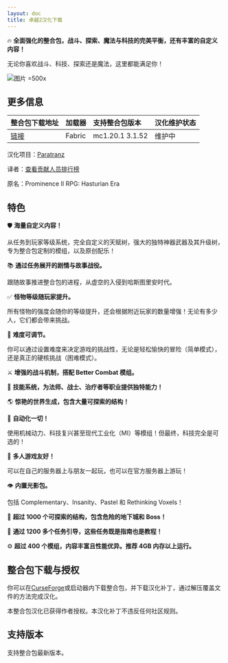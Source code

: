 ```yaml
---
layout: doc
title: 卓越2汉化下载
---
```


🔥 **全面强化的整合包，战斗、探索、魔法与科技的完美平衡，还有丰富的自定义内容！**

无论你喜欢战斗、科技、探索还是魔法，这里都能满足你！

![图片 =500x](https://github.com/nvb-uy/cdn/blob/f70cba5260e5a833994bc0d849025df91893f26e/desc/prominence/rpg/promlogo.webp?raw=true)

<DownloadLinks :methods="[
  { id: 'lanzou', text: '下载汉化', icon: '/imgs/svg/lanzou.svg', link: '/doing' },
  { id: 'curseforge', text: '下载VP模组', icon: '/imgs/svg/curseforge.svg', link: 'https://www.curseforge.com/api/v1/mods/967052/files/6482746/download' },
  { id: 'curseforge', text: 'i18n自动汉化更新模组', icon: '/imgs/svg/curseforge.svg', link: 'https://www.curseforge.com/api/v1/mods/297404/files/6351071/download' },
  { id: 'github', text: 'Github仓库', icon: '/imgs/svg/github.svg', link: 'https://github.com/VM-Chinese-translate-group/Prominence-II-Chinese' },
  { id: 'lazy', text: '懒汉下载', icon: '/imgs/logo/logo_64.png', link: '/doing' }
]" />

## 更多信息

| 整合包下载地址                                                          | 加载器 | 支持整合包版本    | 汉化维护状态 |
| :---------------------------------------------------------------------- | :----- | :---------------- | :----------- |
| [链接](https://www.curseforge.com/minecraft/modpacks/prominence-2-rpg/) | Fabric | mc1.20.1 3.1.52 | 维护中       |

汉化项目：[Paratranz](https://paratranz.cn/projects/13782)

译者：[查看贡献人员排行榜](https://paratranz.cn/projects/13782/leaderboard)

原名：Prominence II RPG: Hasturian Era

## 特色

🛡️ **海量自定义内容！**

从任务到玩家等级系统，完全自定义的天赋树，强大的独特神器武器及其升级树，专为整合包定制的模组，以及原创配乐！

📚 **通过任务展开的剧情与故事战役。**

跟随故事推进整合包的进程，从虚空的入侵到哈斯图里安时代。

✅ **怪物等级随玩家提升。**

所有怪物的强度会随你的等级提升，还会根据附近玩家的数量增强！无论有多少人，它们都会带来挑战。

🔴 **难度可调节。**

你可以通过设置难度来决定游戏的挑战性，无论是轻松愉快的冒险（简单模式），还是真正的硬核挑战（困难模式）。

⚔️ **增强的战斗机制，搭配 Better Combat 模组。**

💛 **技能系统，为法师、战士、治疗者等职业提供独特能力！**

🌎 **惊艳的世界生成，包含大量可探索的结构！**

🔧 **自动化一切！**

使用机械动力、科技复兴甚至现代工业化（MI）等模组！但最终，科技完全是可选的！

👥 **多人游戏友好！**

可以在自己的服务器上与朋友一起玩，也可以在官方服务器上游玩！

👁️ **内置光影包。**

包括 Complementary、Insanity、Pastel 和 Rethinking Voxels！

🏰 **超过 1000 个可探索的结构，包含危险的地下城和 Boss！**

📖 **通过 1200 多个任务引导，这些任务既是指南也是教程！**

⚙️ **超过 400 个模组，内容丰富且性能优异。推荐 4GB 内存以上运行。**

## 整合包下载与授权

你可以在[CurseForge](https://www.curseforge.com/minecraft/modpacks/prominence-2-rpg)或启动器内下载整合包，并下载汉化补丁，通过解压覆盖文件的方法完成汉化。

本整合包汉化已获得作者授权。本汉化补丁不违反任何社区规则。

## 支持版本

支持整合包最新版本。

<DocSupport />
